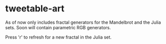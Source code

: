 # tweetable-art
As of now only includes fractal generators for the Mandelbrot and the Julia sets.
Soon will contain parametric RGB generators.

Press 'r' to refresh for a new fractal in the Julia set.

